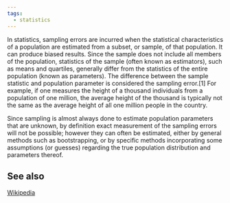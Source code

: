 ```yaml
---
tags:
  - statistics
---
```


In statistics, sampling errors are incurred when the statistical characteristics of a population are estimated from a subset, or sample, of that population. It can produce biased results. Since the sample does not include all members of the population, statistics of the sample (often known as estimators), such as means and quartiles, generally differ from the statistics of the entire population (known as parameters). The difference between the sample statistic and population parameter is considered the sampling error.[1] For example, if one measures the height of a thousand individuals from a population of one million, the average height of the thousand is typically not the same as the average height of all one million people in the country.

Since sampling is almost always done to estimate population parameters that are unknown, by definition exact measurement of the sampling errors will not be possible; however they can often be estimated, either by general methods such as bootstrapping, or by specific methods incorporating some assumptions (or guesses) regarding the true population distribution and parameters thereof. 
## See also
[Wikipedia](https://en.wikipedia.org/wiki/Sampling_error)
